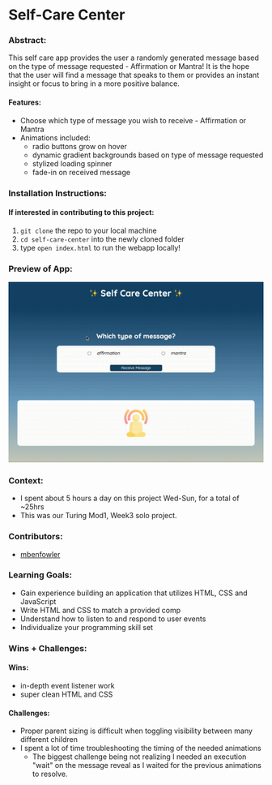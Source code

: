 # Self-Care Center 
### Abstract:
[//]: <> (Briefly describe what you built and its features. What problem is the app solving? How does this application solve that problem?)
This self care app provides the user a randomly generated message based on the type of message requested - Affirmation or Mantra! It is the hope that the user will find a message that speaks to them or provides an instant insight or focus to bring in a more positive balance.

#### Features:
- Choose which type of message you wish to receive - Affirmation or Mantra
- Animations included:
    - radio buttons grow on hover
    - dynamic gradient backgrounds based on type of message requested
    - stylized loading spinner
    - fade-in on received message

### Installation Instructions:
[//]: <> (What steps does a person have to take to get your app cloned down and running?)
#### If interested in contributing to this project:
1. `git clone` the repo to your local machine
2. `cd self-care-center` into the newly cloned folder
3. type `open index.html` to run the webapp locally!

### Preview of App:
[//]: <> (Provide ONE gif or screenshot of your application - choose the "coolest" piece of functionality to show off.)
![self care demo gif](./assets/self-care-demo.gif)

### Context:
[//]: <> (Give some context for the project here. How long did you have to work on it? How far into the Turing program are you?)
- I spent about 5 hours a day on this project Wed-Sun, for a total of ~25hrs
- This was our Turing Mod1, Week3 solo project.

### Contributors:
[//]: <> (Who worked on this application? Link to their GitHubs.)
- [mbenfowler](https://github.com/mbenfowler)

### Learning Goals:
[//]: <> (What were the learning goals of this project? What tech did you work with?)
- Gain experience building an application that utilizes HTML, CSS and JavaScript
- Write HTML and CSS to match a provided comp
- Understand how to listen to and respond to user events
- Individualize your programming skill set

### Wins + Challenges:
[//]: <> (What are 2-3 wins you have from this project? What were some challenges you faced - and how did you get over them?)

#### Wins:
- in-depth event listener work
- super clean HTML and CSS

#### Challenges:
- Proper parent sizing is difficult when toggling visibility between many different children
- I spent a lot of time troubleshooting the timing of the needed animations
    - The biggest challenge being not realizing I needed an execution "wait" on the message reveal as I waited for the previous animations to resolve.